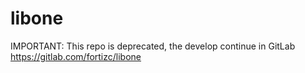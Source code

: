 # libone
IMPORTANT: This repo is deprecated, the develop continue in GitLab https://gitlab.com/fortizc/libone
